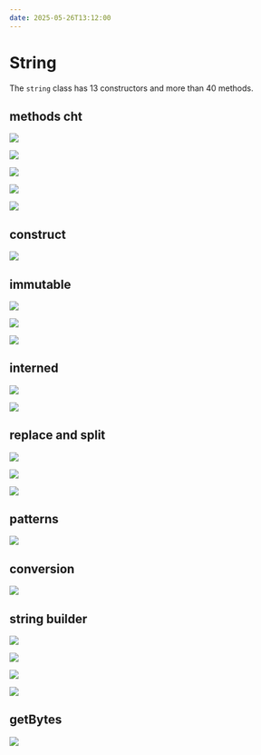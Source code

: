 ```yaml
---
date: 2025-05-26T13:12:00
---
```


# String

The `string` class has 13 constructors and more than 40 methods.

## methods cht

![](assets/methods1-simple.png)

![](assets/methods-comparison.png)

![](assets/methods-substr.png)

![](assets/methods-finding.png)

![](assets/valueOf.png)

## construct

![](assets/construct.png)

## immutable

![](assets/immutable.png)

![](assets/immutable2.png)

![](assets/immutable3.png)


## interned

![](assets/interned1.png)

![](assets/interned2.png)

## replace and split

![](assets/replace-split-str.png)


![](assets/repace.png)

![](assets/split.png)

## patterns

![](assets/pattern.png)

## conversion

![](assets/conversion.png)

## string builder

![](assets/strbuilder1.png)

![](assets/strbuilder2.png)

![](assets/strbuilder3.png)

![](assets/strbuilder4.png)
## getBytes

![](assets/Pasted%20image%2020250527153135.png)

